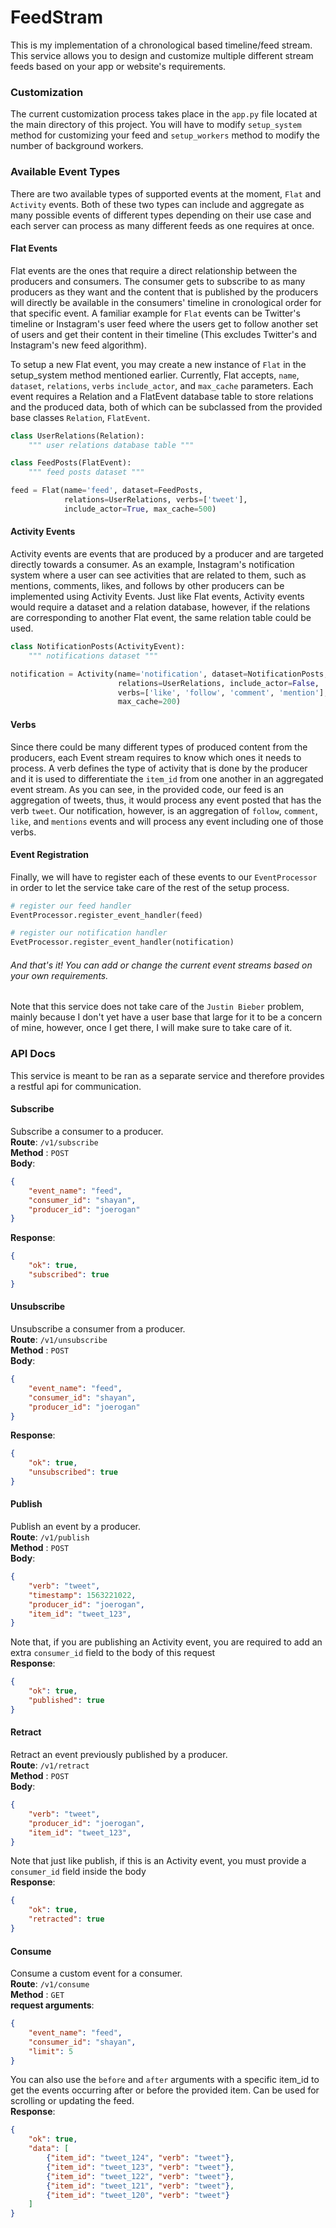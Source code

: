 # FeedStram

This is my implementation of a chronological based timeline/feed stream. This service allows you to design and customize multiple different stream feeds based on your app or website's requirements.

### Customization
The current customization process takes place in the `app.py` file located at the main directory of this project. You will have to modify `setup_system` method for customizing your feed and `setup_workers` method to modify the number of background workers.

### Available Event Types
There are two available types of supported events at the moment, `Flat` and `Activity` events. Both of these two types can include and aggregate as many possible events of different types depending on their use case and each server can process as many different feeds as one requires at once.

#### Flat Events
Flat events are the ones that require a direct relationship between the producers and consumers. The consumer gets to subscribe to as many producers as they want and the content that is published by the producers will directly be available in the consumers' timeline in cronological order for that specific event. A familiar example for `Flat` events can be Twitter's timeline or Instagram's user feed where the users get to follow another set of users and get their content in their timeline (This excludes Twitter's and Instagram's new feed algorithm).

To setup a new Flat event, you may create a new instance of `Flat` in the setup_system method mentioned earlier. Currently, Flat accepts, `name`, `dataset`, `relations`, `verbs` `include_actor`, and `max_cache` parameters. Each event requires a Relation and a FlatEvent database table to store relations and the produced data, both of which can be subclassed from the provided base classes `Relation`, `FlatEvent`.

``` python
class UserRelations(Relation):
    """ user relations database table """

class FeedPosts(FlatEvent):
    """ feed posts dataset """

feed = Flat(name='feed', dataset=FeedPosts,
            relations=UserRelations, verbs=['tweet'],
            include_actor=True, max_cache=500)
```


#### Activity Events
Activity events are events that are produced by a producer and are targeted directly towards a consumer. As an example, Instagram's notification system where a user can see activities that are related to them, such as mentions, comments, likes, and follows by other producers can be implemented using Activity Events. Just like Flat events, Activity events would require a dataset and a relation database, however, if the relations are corresponding to another Flat event, the same relation table could be used. 

``` python
class NotificationPosts(ActivityEvent):
    """ notifications dataset """

notification = Activity(name='notification', dataset=NotificationPosts,
                        relations=UserRelations, include_actor=False,
                        verbs=['like', 'follow', 'comment', 'mention'],
                        max_cache=200)
```

#### Verbs
Since there could be many different types of produced content from the producers, each Event stream requires to know which ones it needs to process. A verb defines the type of activity that is done by the producer and it is used to differentiate the `item_id` from one another in an aggregated event stream. As you can see, in the provided code, our feed is an aggregation of tweets, thus, it would process any event posted that has the verb `tweet`. Our notification, however, is an aggregation of `follow`, `comment`, `like`, and `mentions` events and will process any event including one of those verbs.

#### Event Registration
Finally, we will have to register each of these events to our `EventProcessor` in order to let the service take care of the rest of the setup process.

``` python
# register our feed handler
EventProcessor.register_event_handler(feed)

# register our notification handler
EvetProcessor.register_event_handler(notification)
```

###### And that's it! You can add or change the current event streams based on your own requirements.
Note that this service does not take care of the `Justin Bieber` problem, mainly because I don't yet have a user base that large for it to be a concern of mine, however, once I get there, I will make sure to take care of it.

### API Docs
This service is meant to be ran as a separate service and therefore provides a restful api for communication.

#### Subscribe
Subscribe a consumer to a producer.\
**Route**: `/v1/subscribe`\
**Method** : `POST`\
**Body**:
```json
{
    "event_name": "feed",
    "consumer_id": "shayan",
    "producer_id": "joerogan"
}
```
**Response**:
```json
{
    "ok": true,
    "subscribed": true
}
```
#### Unsubscribe
Unsubscribe a consumer from a producer.\
**Route**: `/v1/unsubscribe`\
**Method** : `POST`\
**Body**:
```json
{
    "event_name": "feed",
    "consumer_id": "shayan",
    "producer_id": "joerogan"
}
```
**Response**:
```json
{
    "ok": true,
    "unsubscribed": true
}
```
#### Publish
Publish an event by a producer.\
**Route**: `/v1/publish`\
**Method** : `POST`\
**Body**:
```json
{
    "verb": "tweet",
    "timestamp": 1563221022,
    "producer_id": "joerogan",
    "item_id": "tweet_123",
}
```
Note that, if you are publishing an Activity event, you are required to add an extra `consumer_id` field to the body of this request\
**Response**:
```json
{
    "ok": true,
    "published": true
}
```
#### Retract
Retract an event previously published by a producer.\
**Route**: `/v1/retract`\
**Method** : `POST`\
**Body**:
```json
{
    "verb": "tweet",
    "producer_id": "joerogan",
    "item_id": "tweet_123",
}
```
Note that just like publish, if this is an Activity event, you must provide a `consumer_id` field inside the body\
**Response**:
```json
{
    "ok": true,
    "retracted": true
}
```
#### Consume
Consume a custom event for a consumer.\
**Route**: `/v1/consume`\
**Method** : `GET`\
**request arguments**:
```json
{
    "event_name": "feed",
    "consumer_id": "shayan",
    "limit": 5
}
```
You can also use the `before` and `after` arguments with a specific item_id to get the events occurring after or before the provided item. Can be used for scrolling or updating the feed.\
**Response**:
```json
{
    "ok": true,
    "data": [
        {"item_id": "tweet_124", "verb": "tweet"},
        {"item_id": "tweet_123", "verb": "tweet"},
        {"item_id": "tweet_122", "verb": "tweet"},
        {"item_id": "tweet_121", "verb": "tweet"},
        {"item_id": "tweet_120", "verb": "tweet"}
    ]
}
```












